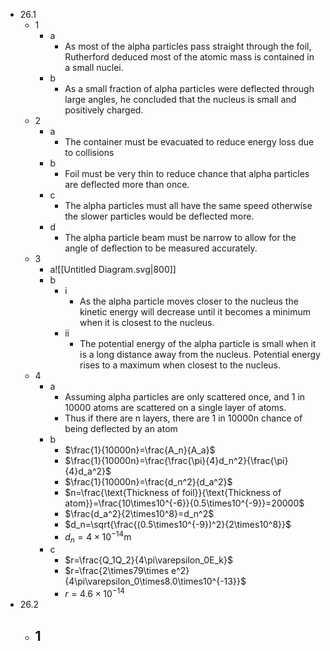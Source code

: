 - 26.1
	- 1
		- a
			- As most of the alpha particles pass straight through the foil, Rutherford deduced most of the atomic mass is contained in a small nuclei.
		- b
			- As a small fraction of alpha particles were deflected through large angles, he concluded that the nucleus is small and positively charged.
	- 2
		- a
			- The container must be evacuated to reduce energy loss due to collisions
		- b
			- Foil must be very thin to reduce chance that alpha particles are deflected more than once.
		- c
			- The alpha particles must all have the same speed otherwise the slower particles would be deflected more.
		- d
			- The alpha particle beam must be narrow to allow for the angle of deflection to be measured accurately.
	- 3
		- a![[Untitled Diagram.svg|800]]
		- b
			- i
				- As the alpha particle moves closer to the nucleus the kinetic energy will decrease until it becomes a minimum when it is closest to the nucleus.
			- ii
				- The potential energy of the alpha particle is small when it is a long distance away from the nucleus. Potential energy rises to a maximum when closest to the nucleus.
	- 4
		- a
			- Assuming alpha particles are only scattered once, and 1 in 10000 atoms are scattered on a single layer of atoms.
			- Thus if there are n layers, there are 1 in 10000n chance of being deflected by an atom
		- b
			- $\frac{1}{10000n}=\frac{A_n}{A_a}$
			- $\frac{1}{10000n}=\frac{\frac{\pi}{4}d_n^2}{\frac{\pi}{4}d_a^2}$
			- $\frac{1}{10000n}=\frac{d_n^2}{d_a^2}$
			- $n=\frac{\text{Thickness of foil}}{\text{Thickness of atom}}=\frac{10\times10^{-6}}{0.5\times10^{-9}}=20000$
			- $\frac{d_a^2}{2\times10^8}=d_n^2$
			- $d_n=\sqrt{\frac{(0.5\times10^{-9})^2}{2\times10^8}}$
			- $d_n=4\times10^{-14}\text{m}$
		- c
			- $r=\frac{Q_1Q_2}{4\pi\varepsilon_0E_k}$
			- $r=\frac{2\times79\times e^2}{4\pi\varepsilon_0\times8.0\times10^{-13}}$
			- $r=4.6\times10^{-14}$
- 26.2
	- 1
		- 